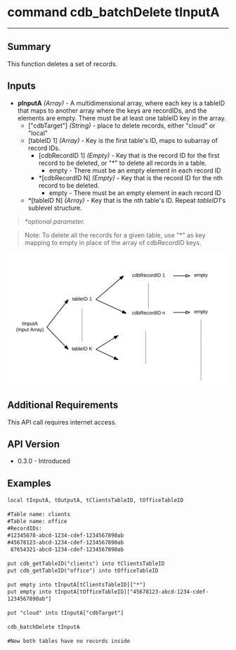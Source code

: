 # command cdb_batchDelete tInputA
---
## Summary
This function deletes a set of records.

## Inputs
* **pInputA** *(Array)* - A multidimensional array, where each key is a tableID that maps to another array where the keys are recordIDs, and the elements are empty. There must be at least one tableID key in the array.
	* ["cdbTarget"] *(String)* - place to delete records, either "cloud" or "local"
    * [tableID 1] *(Array)* - Key is the first table's ID, maps to subarray of record IDs.
    	* [cdbRecordID 1] *(Empty)* - Key that is the record ID for the first record to be deleted, or "*" to delete all records in a table. 
    		* empty - There must be an empty element in each record ID
    	* *[cdbRecordID N] *(Empty)* - Key that is the record ID for the nth record to be deleted.
    		* empty - There must be an empty element in each record ID
    * *[tableID N] *(Array)* - Key that is the nth table's ID. Repeat *tableID1*'s sublevel structure.

> _*optional parameter._

> Note: To delete all the records for a given table, use "\*" as key mapping to empty in place of the array of cdbRecordID keys.

![BatchDelete input diagram](images/BatchDeleteInput.svg)

## Additional Requirements
This API call requires internet access.

## API Version
* 0.3.0 - Introduced

## Examples
```
local tInputA, tOutputA, tClientsTableID, tOfficeTableID
     
#Table name: clients											   #Table name: office				
#RecordIDs: 
#12345678-abcd-1234-cdef-1234567890ab	   					       #45678123-abcd-1234-cdef-1234567890ab
 87654321-abcd-1234-cdef-1234567890ab

put cdb_getTableID("clients") into tClientsTableID                                       
put cdb_getTableID("office") into tOfficeTableID
     
put empty into tInputA[tClientsTableID]["*"]
put empty into tInputA[tOfficeTableID]["45678123-abcd-1234-cdef-1234567890ab"]
     
put "cloud" into tInputA["cdbTarget"]

cdb_batchDelete tInputA

#Now both tables have no records inside
```